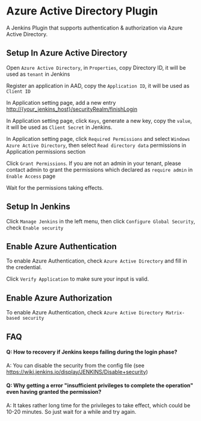 # Azure Active Directory Plugin
A Jenkins Plugin that supports authentication & authorization via Azure Active Directory.

## Setup In Azure Active Directory

Open `Azure Active Directory`, in `Properties`, copy Directory ID, it will be used as `tenant` in Jenkins

Register an application in AAD, copy the `Application ID`, it will be used as `Client ID`

In Application setting page, add a new entry [http://{your_jenkins_host}/securityRealm/finishLogin](http://{your-jenkins-domain}/securityRealm/finishLogin)

In Application setting page, click `Keys`, generate a new key, copy the `value`, it will be used as `Client Secret` in Jenkins.

In Application setting page, click `Required Permissions` and select `Windows Azure Active Directory`, then select `Read directory data` permissions in Application permissions section

Click `Grant Permissions`. If you are not an admin in your tenant, please contact admin to grant the permissions which declared as `require admin` in `Enable Access` page

Wait for the permissions taking effects.


## Setup In Jenkins

Click `Manage Jenkins` in the left menu, then click `Configure Global Security`, check `Enable security`


## Enable Azure Authentication

To enable Azure Authentication, check `Azure Active Directory` and fill in the credential.

Click `Verify Application` to make sure your input is valid.

## Enable Azure Authorization

To enable Azure Authentication, check `Azure Active Directory Matrix-based security`

## FAQ
#### Q: How to recovery if Jenkins keeps failing during the login phase?
A: You can disable the security from the config file (see https://wiki.jenkins.io/display/JENKINS/Disable+security)

#### Q: Why getting a error "insufficient privileges to complete the operation" even having granted the permission?
A: It takes rather long time for the privileges to take effect, which could be 10-20 minutes. So just wait for a while and try again.
